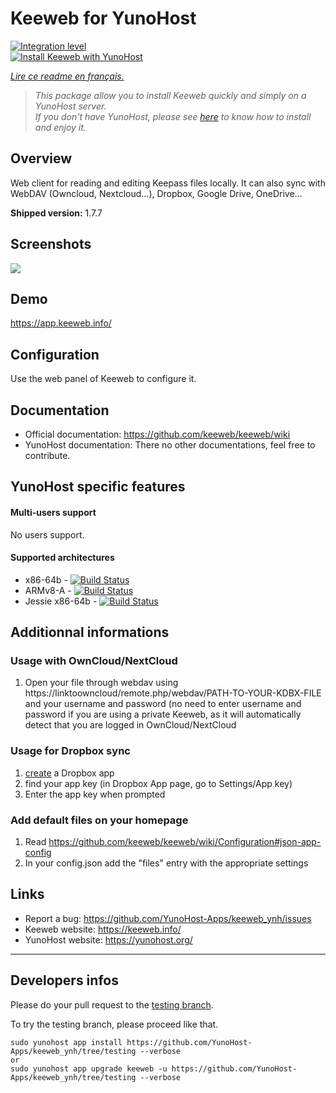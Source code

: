 # Keeweb for YunoHost

[![Integration level](https://dash.yunohost.org/integration/keeweb.svg)](https://dash.yunohost.org/appci/app/keeweb)  
[![Install Keeweb with YunoHost](https://install-app.yunohost.org/install-with-yunohost.png)](https://install-app.yunohost.org/?app=keeweb)

*[Lire ce readme en français.](./README_fr.md)*

> *This package allow you to install Keeweb quickly and simply on a YunoHost server.  
If you don't have YunoHost, please see [here](https://yunohost.org/#/install) to know how to install and enjoy it.*

## Overview
Web client for reading and editing Keepass files locally. It can also sync with WebDAV (Owncloud, Nextcloud...), Dropbox, Google Drive, OneDrive...

**Shipped version:** 1.7.7

## Screenshots

![](https://github.com/keeweb/keeweb/blob/master/img/screenshot.png)

## Demo

https://app.keeweb.info/

## Configuration

Use the web panel of Keeweb to configure it.

## Documentation

 * Official documentation: https://github.com/keeweb/keeweb/wiki
 * YunoHost documentation: There no other documentations, feel free to contribute.

## YunoHost specific features

#### Multi-users support

No users support.

#### Supported architectures

* x86-64b - [![Build Status](https://ci-apps.yunohost.org/ci/logs/keeweb%20%28Community%29.svg)](https://ci-apps.yunohost.org/ci/apps/keeweb/)
* ARMv8-A - [![Build Status](https://ci-apps-arm.yunohost.org/ci/logs/keeweb%20%28Community%29.svg)](https://ci-apps-arm.yunohost.org/ci/apps/keeweb/)
* Jessie x86-64b - [![Build Status](https://ci-stretch.nohost.me/ci/logs/keeweb%20%28Community%29.svg)](https://ci-stretch.nohost.me/ci/apps/keeweb/)

## Additionnal informations

### Usage with OwnCloud/NextCloud
1. Open your file through webdav using https://linktoowncloud/remote.php/webdav/PATH-TO-YOUR-KDBX-FILE and your username and password (no need to enter username and password if you are using a private Keeweb, as it will automatically detect that you are logged in OwnCloud/NextCloud

### Usage for Dropbox sync
1. [create](https://www.dropbox.com/developers/apps/create) a Dropbox app
2. find your app key (in Dropbox App page, go to Settings/App key)
3. Enter the app key when prompted

### Add default files on your homepage
1. Read https://github.com/keeweb/keeweb/wiki/Configuration#json-app-config
2. In your config.json add the "files" entry with the appropriate settings

## Links

 * Report a bug: https://github.com/YunoHost-Apps/keeweb_ynh/issues
 * Keeweb website: https://keeweb.info/
 * YunoHost website: https://yunohost.org/

---

Developers infos
----------------

Please do your pull request to the [testing branch](https://github.com/YunoHost-Apps/keeweb_ynh/tree/testing).

To try the testing branch, please proceed like that.
```
sudo yunohost app install https://github.com/YunoHost-Apps/keeweb_ynh/tree/testing --verbose
or
sudo yunohost app upgrade keeweb -u https://github.com/YunoHost-Apps/keeweb_ynh/tree/testing --verbose
```
